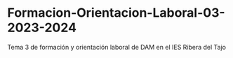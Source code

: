 # Formacion-Orientacion-Laboral-03-2023-2024
Tema 3 de formación y orientación laboral de DAM en el IES Ribera del Tajo
